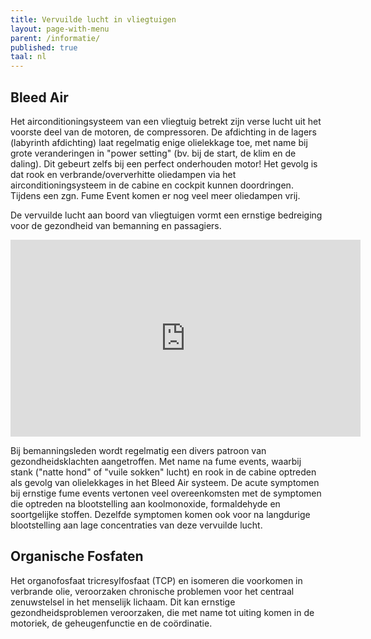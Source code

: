 ```yaml
---
title: Vervuilde lucht in vliegtuigen
layout: page-with-menu
parent: /informatie/
published: true
taal: nl
---
```




## Bleed Air

Het airconditioningsysteem van een vliegtuig betrekt zijn verse lucht uit het voorste deel van de motoren, de compressoren. De afdichting in de lagers (labyrinth afdichting) laat regelmatig enige olielekkage toe, met name bij grote veranderingen in "power setting" (bv. bij de start, de klim en de daling). Dit gebeurt zelfs bij een perfect onderhouden motor! Het gevolg is dat rook en verbrande/oververhitte oliedampen via het airconditioningsysteem in de cabine en cockpit kunnen doordringen. Tijdens een zgn. Fume Event komen er nog veel meer oliedampen vrij.

De vervuilde lucht aan boord van vliegtuigen vormt een ernstige bedreiging voor de gezondheid van bemanning en passagiers.

<div class="embed-responsive embed-responsive-16by9">
  <iframe width="560" height="315" src="https://www.youtube.com/embed/ETRZDsgjEvE" frameborder="0" allowfullscreen class="embed-responsive-item"></iframe>
</div>

Bij bemanningsleden wordt regelmatig een divers patroon van gezondheidsklachten aangetroffen. Met name na fume events, waarbij stank ("natte hond" of "vuile sokken" lucht) en rook in de cabine optreden als gevolg van olielekkages in het Bleed Air systeem. De acute symptomen bij ernstige fume events vertonen veel overeenkomsten met de symptomen die optreden na blootstelling aan koolmonoxide, formaldehyde en soortgelijke stoffen. Dezelfde symptomen komen ook voor na langdurige blootstelling aan lage concentraties van deze vervuilde lucht.

## Organische Fosfaten

Het organofosfaat tricresylfosfaat (TCP) en isomeren die voorkomen in verbrande olie, veroorzaken chronische problemen voor het centraal zenuwstelsel in het menselijk lichaam. Dit kan ernstige gezondheidsproblemen veroorzaken, die met name tot uiting komen in de motoriek, de geheugenfunctie en de coördinatie.
